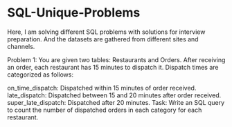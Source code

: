 # SQL-Unique-Problems

Here, I am solving different SQL problems with solutions for interview preparation. And the datasets are gathered from different sites and channels.

Problem 1:
You are given two tables: Restaurants and Orders. After receiving an order, 
each restaurant has 15 minutes to dispatch it. Dispatch times are categorized as follows:

on_time_dispatch: Dispatched within 15 minutes of order received.
late_dispatch: Dispatched between 15 and 20 minutes after order received.
super_late_dispatch: Dispatched after 20 minutes.
Task: Write an SQL query to count the number of dispatched orders in each category for each restaurant.
